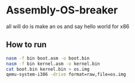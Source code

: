 # Assembly-OS-breaker
all will do is make an os and say hello world
for x86
## How to run
```bash
nasm -f bin boot.asm -o boot.bin
nasm -f bin kernel.asm -o kernel.bin
cat boot.bin kernel.bin > os.img
qemu-system-i386 -drive format=raw,file=os.img
```
